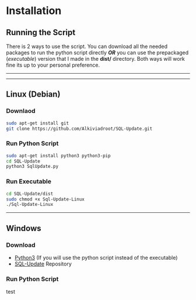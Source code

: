# Installation

## Running the Script
There is 2 ways to use the script. You can download all the needed packages to run the python script directly __*OR*__ you can use the prepackaged (*executable*) version that I made in the **dist/** directory. Both ways will work fine its up to your personal preference. 

---
---
## Linux (Debian)
### Downlaod
```bash
sudo apt-get install git
git clone https://github.com/Alkiviadroot/SQL-Update.git
```


### Run Python Script
```bash
sudo apt-get install python3 python3-pip
cd SQL-Update
python3 SqlUpdate.py 
```

### Run Executable
```bash
cd SQL-Update/dist
sudo chmod +x Sql-Update-Linux
./Sql-Update-Linux

```
---
## Windows
### Download 
* [Python3](https://www.python.org/downloads/ "Python3") (If you will use the python script instead of the executable)
* [SQL-Update](https://github.com/Alkiviadroot/SQL-Update/archive/refs/heads/master.zip "SQL-Update.zip") Repository

### Run Python Script
test
